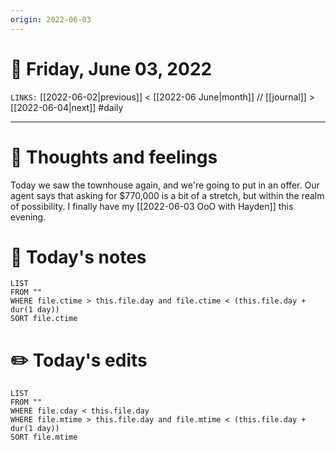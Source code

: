 ```yaml
---
origin: 2022-06-03
---
```

# 📅 Friday, June 03, 2022
`LINKS:` [[2022-06-02|previous]] < [[2022-06 June|month]] // [[journal]] > [[2022-06-04|next]] 
#daily

---
# 💭 Thoughts and feelings
Today we saw the townhouse again, and we're going to put in an offer. Our agent says that asking for $770,000 is a bit of a stretch, but within the realm of possibility. I finally have my [[2022-06-03 OoO with Hayden]] this evening. 

# 📝 Today's notes
```dataview
LIST 
FROM ""
WHERE file.ctime > this.file.day and file.ctime < (this.file.day + dur(1 day))
SORT file.ctime
```
# ✏️ Today's edits
```dataview
LIST
FROM ""
WHERE file.cday < this.file.day
WHERE file.mtime > this.file.day and file.mtime < (this.file.day + dur(1 day))
SORT file.mtime
```